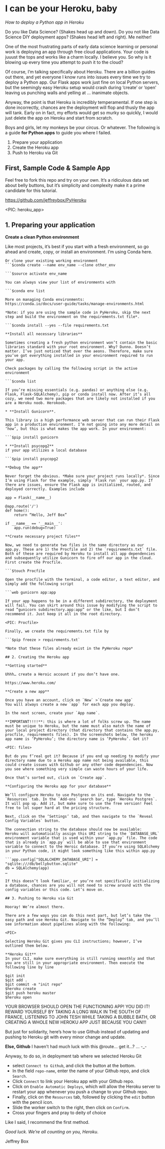 # I can be your Heroku, baby
*How to deploy a Python app in Heroku*

Do you like Data Science? (Shakes head up and down). Do you not like Data Science DIY deployment apps? (Shakes head left and right). Me neither!

One of the most frustrating parts of early data science learning  or personal work is deploying an app through free cloud applications. Your code is juuust the tops and works like a charm locally. I believe you. So why is it blowing up every time you attempt to push it to the cloud?

Of course, I’m talking specifically about Heroku. There are a billion guides out there, and yet everyone I know runs into issues every time we try to deploy a Python app. Our Flask apps work just fine on local Python servers, but the seemingly easy Heroku setup would crash during ‘create’ or ‘open’ leaving us punching walls and yelling at … inanimate objects. 

Anyway, the point is that Heroku is incredibly temperamental. If one step is done incorrectly, chances are the deployment will flop and thusly the app will tank. Early on in fact, my efforts would get so murky so quickly, I would just delete the app on Heroku and start from scratch. 

Boys and girls, let my monkeys be your circus. Or whatever. The following is a guide **for Python apps** to guide you where I failed.

1. Prepare your application
2. Create the Heroku app
3. Push to Heroku via Git

## First, Sample Code & Sample App

Feel free to fork this repo and try on your own.  It’s a ridiculous data set about belly buttons, but it’s simplicity and complexity make it a prime candidate for this tutorial.

https://github.com/jeffreybox/PyHeroku

<PIC: heroku_app>

## 1. Preparing your application

**Create a clean Python environment**

Like most projects, it’s best if you start with a fresh environment, so go ahead and create, copy, or install an environment. I’m using Conda here.

```$conda create --name env_name
Or clone your existing working environment
```$conda create --name env_name --clone other_env

```$source activate env_name

You can always view your list of environments with

```$conda env list

More on managing Conda environments: 
https://conda.io/docs/user-guide/tasks/manage-environments.html

*Note: if you are using the sample code in PyHeroku, skip the next step and build the environment on the requirements.txt file*. 

```$conda install --yes --file requirements.txt 

**Install all necessary libraries** 

Sometimes creating a fresh python environment won’t contain the basic libraries standard with your root environment. Why? Dunno. Doesn’t matter. I’ve just noticed that over the aeons. Therefore, make sure you’ve got everything installed in your environment required to run your app. 

Check packages by calling the following script in the active environment

```$conda list 

If you’re missing essentials (e.g. pandas) or anything else (e.g. Flask, Flask-SQLAlchemy), pip or conda install now. After it’s all cozy, we need two more packages that are likely not installed if you are a Heroku noob. Herokoob.    

* **Install Gunicorn**. 

This library is a high performance web server that can run their Flask app in a production environment. I’m not going into any more detail on ‘how’, but this is what makes the app work. In your environment:

```$pip install gunicorn 

* **Install psycopg2** 
if your app utilizes a local database 

```$pip install psycopg2

**Debug the app**

Never forget the obvious. *Make sure your project runs locally*. Since I’m using Flask for the example, simply `Flask run` your app.py. If there are issues, ensure the Flask app is initialized, routed, and deployed correctly. Examples include

app = Flask(__name__)

@app.route('/')
def home():
    return “Hello, Jeff Box”

if __name__ == '__main__':
    app.run(debug=True)

**Create necessary project files**

Now, we need to generate two files in the same directory as our app.py. These are 1) the Procfile and 2) the `requirements.txt` file. Both of these are required by Heroku to install all app dependencies and subsequently utilize Gunicorn to fire off our app in the cloud. First create the Procfile.

```$touch Procfile

Open the procfile with the terminal, a code editor, a text editor, and simply add the following script

```web gunicorn app:app

If your app happens to be in a different subdirectory, the deployment will fail. You can skirt around this issue by modifying the script to read “gunicorn subdirectory.app:app” or the like, but I don’t recommend it. Just keep it all in the root directory.

<PIC: Procfile>

Finally, we create the requirements.txt file by 

```$pip freeze > requirements.txt`

*Note that these files already exist in the PyHeroku repo*

## 2. Creating the Heroku app

**Getting started**

Uhhh… create a Heroic account if you don’t have one.

https://www.heroku.com/

**Create a new app**

Once you have an account, click on `New` >`Create new app`
You will always create a new `app` for each app you deploy.

In the next screen, create your `App name`. 

**IMPORTANT!!!!**: this is where a lot of folks screw up. The name must be unique to Heroku, but the name must also match the name of your local project directory (that directory that contains the app.py, procfile, requirements files). In the screenshots below, the heroku app name is ‘PyHeroku’; the directory name is ‘PyHeroku’. Got it? 

<PIC: files>

But do you f’real got it? Because if you end up needing to modify your directory name due to a Heroku app name not being available, this could create issues with Github or any other code dependencies. Now you see where something very simple can waste hours of your life.

Once that’s sorted out, click on `Create app`. 

**Configuring the Heroku app for your database**

We’ll configure Heroku to use Postgres on its end. Navigate to the `Resources` tab. In the `Add-ons` search bar, type `Heroku Postgres`. It will pop up. Add it, but make sure to use the free version! Feel free to lol super hard at the pricing structure.

Next, click on the ‘Settings’ tab, and then navigate to the `Reveal Config Variables` button.

The connection string to the database should now be available:
Heroku will automatically assign this URI string to the `DATABASE_URL` environment variable that is used within your `app.py` file. The code that is already in `app.py` will be able to use that environment variable to connect to the Heroic database. If you’re using SQLAlchemy in your Python code, it might look something like this within app.py

```app.config["SQLALCHEMY_DATABASE_URI"] = "sqlite:///db/bellybutton.sqlite"
db = SQLAlchemy(app)
…

If this doesn’t look familiar, or you’re not specifically initializing a database, chances are you will not need to screw around with the config variables or this code. Let’s move on.

## 3. Pushing to Heroku via Git

Hooray! We’re almost there.

There are a few ways you can do this next part, but let’s take the easy path and use Heroku Git. Navigate to the “Deploy” tab, and you’ll see information about pipelines along with the following:

<PIC>

Selecting Heroku Git gives you CLI instructions; however, I’ve outlined them below. 

**Heroku Git**
In your CLI, make sure everything is still running smoothly and that you are still in your appropriate environment. Then execute the following line by line

$git init
$git add .
$git commit -m "init repo"
$heroku create
$git push heroku master
$heroku open
```

YOUR BROWSER SHOULD OPEN THE FUNCTIONING APP! YOU DID IT! REWARD YOURSELF BY TAKING A LONG WALK IN THE SOUTH OF FRANCE, LISTENING TO JOHN TESH WHILE TAKING A BUBBLE BATH, OR CREATING A WHOLE NEW HEROKU APP JUST BECAUSE YOU CAN!!!

But just for solidarity, here’s how to use Github instead of updating and pushing to Heroku git with every minor change and update. 

**Else, Github**
 I haven’t had much luck with this @route… get it…? … -_-

Anyway, to do so, in deployment tab where we selected Heroku Git

* select `Connect to Github`, and click the button at the bottom.
* In the field `repo-name`, enter the name of your Github repo, and click `Search`.
* Click `Connect` to link your Heroku app with your Github repo.
* Click on `Enable Automatic Deploys`, which will allow the Heroku server to restart your app whenever you push a change to your Github repo.
* Finally, click on the `Resources` tab, followed by clicking the `edit` button with the pencil icon.
* Slide the worker switch to the right, then click on `Confirm`.
* Cross your fingers and pray to deity of choice

Like I said, I recommend the first method.

*Good luck. We’re all counting on you, Heroku*.

Jeffrey Box
